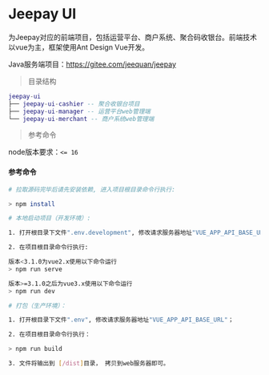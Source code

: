 # Jeepay UI
为Jeepay对应的前端项目，包括运营平台、商户系统、聚合码收银台。前端技术以vue为主，框架使用Ant Design Vue开发。

Java服务端项目：https://gitee.com/jeequan/jeepay

> 目录结构

```lua
jeepay-ui
├── jeepay-ui-cashier -- 聚合收银台项目
├── jeepay-ui-manager -- 运营平台web管理端
└── jeepay-ui-merchant -- 商户系统web管理端
```
> 参考命令

node版本要求：`<= 16 `

#### 参考命令

``` bash
# 拉取源码完毕后请先安装依赖, 进入项目根目录命令行执行:

> npm install

# 本地启动项目（开发环境）:

1. 打开根目录下文件".env.development", 修改请求服务器地址"VUE_APP_API_BASE_URL"；

2. 在项目根目录命令行执行:

版本<3.1.0为vue2.x使用以下命令运行
> npm run serve

版本>=3.1.0之后为vue3.x使用以下命令运行
> npm run dev

# 打包（生产环境）：

1. 打开根目录下文件".env", 修改请求服务器地址"VUE_APP_API_BASE_URL"；

2. 在项目根目录命令行执行：

> npm run build

3. 文件将输出到 [/dist]目录， 拷贝到web服务器即可。
```